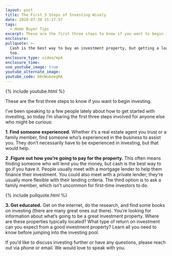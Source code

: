 ```yaml
---
layout: post
title: The First 3 Steps of Investing Wisely
date: 2020-07-30 15:17:57
tags:
  - Home Buyer Tips
excerpt: These are the first three steps to know if you want to begin investing.
enclosure:
pullquote: >-
  Cash is the best way to buy an investment property, but getting a loan works
  too.
enclosure_type: video/mp4
enclosure_time:
use_youtube_image: true
youtube_alternate_image:
youtube_code: b6nWubeegRA
---
```


{% include youtube.html %}

These are the first three steps to know if you want to begin investing.

I’ve been speaking to a few people lately about how to get started with investing, so today I’m sharing the first three steps involved for anyone else who might be curious:&nbsp;

**1\. Find someone experienced.** Whether it’s a real estate agent you trust or a family member, find someone who’s experienced in the business to assist you. They don’t necessarily have to be experienced in investing, but that would help.&nbsp;

**2 .Figure out how you’re going to pay for the property.** This often means finding someone who will lend you the money, but cash is the best way to go if you have it. People usually meet with a mortgage lender to help them finance their investment. You could also meet with a private lender; they’re usually more flexible with their lending criteria. The third option is to ask a family member, which isn’t uncommon for first-time investors to do.

{% include pullquote.html %}

**3\. Get educated.** Get on the internet, do the research, and find some books on investing (there are many great ones out there). You’re looking for information about what’s going to be a great investment property. Where are these properties typically located? What type of return on investment can you expect from a good investment property? Learn all you need to know before jumping into the investing pool.&nbsp;

If you’d like to discuss investing further or have any questions, please reach out via phone or email. We would love to speak with you.